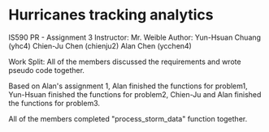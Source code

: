 # Hurricanes tracking analytics

IS590 PR - Assignment 3
Instructor: Mr. Weible
Author: Yun-Hsuan Chuang (yhc4) Chien-Ju Chen (chienju2) Alan Chen (ycchen4)

Work Split:
All of the members discussed the requirements and wrote pseudo code together.

Based on Alan's assignment 1, Alan finished the functions for problem1,
Yun-Hsuan finished the functions for problem2, Chien-Ju and Alan finished the functions for problem3.

All of the members completed "process_storm_data" function together.
